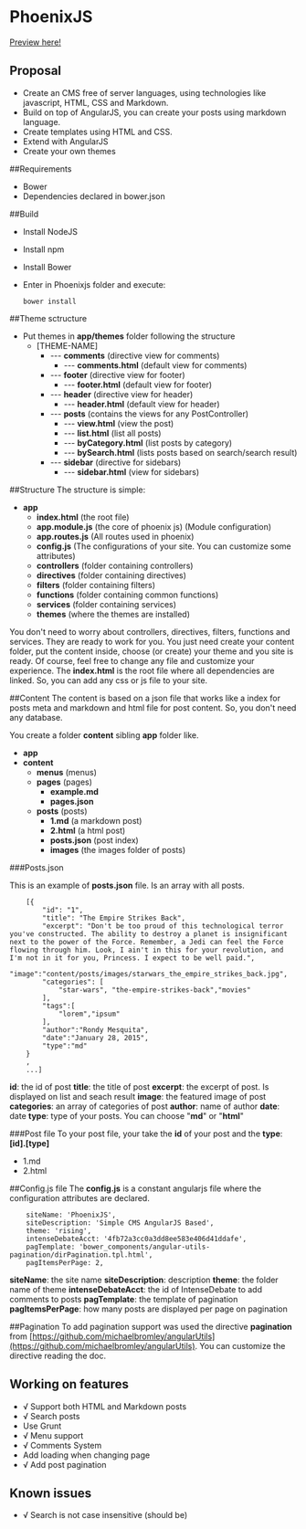 # PhoenixJS

[Preview here!](http://rondymesquita.github.io/#/)

## Proposal
- Create an CMS free of server languages, using technologies like javascript, HTML, CSS and Markdown.
- Build on top of AngularJS, you can create your posts using markdown language.
- Create templates using HTML and CSS.
- Extend with AngularJS
- Create your own themes

##Requirements
- Bower
- Dependencies declared in bower.json

##Build
 - Install NodeJS
 - Install npm
 - Install Bower
 - Enter in Phoenixjs folder and execute:

    ```
    bower install
    ```

##Theme sctructure
- Put themes in **app/themes** folder following the structure
    - [THEME-NAME]
        - --- **comments** (directive view for comments)
            - --- **comments.html** (default view for comments)
        - --- **footer** (directive view for footer)
            - --- **footer.html** (default view for footer)
        - --- **header** (directive view for header)
            - --- **header.html** (default view for header)
        - --- **posts** (contains the views for any PostController)
            - --- **view.html** (view the post)
            - --- **list.html** (list all posts)
            - --- **byCategory.html** (list posts by category)
            - --- **bySearch.html** (lists posts based on search/search result)
        - --- **sidebar** (directive for sidebars)
            - --- **sidebar.html** (view for sidebars)

##Structure
The structure is simple:

 - **app**
     - **index.html** (the root file)
     - **app.module.js**  (the core of phoenix js) (Module configuration)
     - **app.routes.js** (All routes used in phoenix)
     - **config.js** (The configurations of your site. You can customize some attributes)
     - **controllers** (folder containing controllers)
      - **directives** (folder containing directives)
      - **filters** (folder containing filters)
      - **functions** (folder containing common functions)
      - **services** (folder containing services)
      - **themes** (where the themes are installed)

You don't need to worry about controllers, directives, filters, functions and services. They are ready to work for you. You just need create your content folder, put the content inside, choose (or create) your theme and you site is ready.
Of course, feel free to change any file and customize your experience.
The **index.html** is the root file where all dependencies are linked. So, you can add any css or js file to your site.

##Content
The content is based on a json file that works like a index for posts meta and markdown and html file for post content. So, you don't need any database.

You create a folder **content** sibling **app** folder like.

 - **app**
 - **content**
     - **menus** (menus)
     - **pages** (pages)
         - **example.md**
         - **pages.json**
     - **posts** (posts)
         - **1.md** (a markdown post)
         - **2.html** (a html post)
         - **posts.json** (post index)
         - **images** (the images folder of posts)

###Posts.json

This is an example of **posts.json** file. Is an array with all posts.

```
    [{
        "id": "1",
        "title": "The Empire Strikes Back",
        "excerpt": "Don't be too proud of this technological terror you've constructed. The ability to destroy a planet is insignificant next to the power of the Force. Remember, a Jedi can feel the Force flowing through him. Look, I ain't in this for your revolution, and I'm not in it for you, Princess. I expect to be well paid.",
        "image":"content/posts/images/starwars_the_empire_strikes_back.jpg",
        "categories": [
            "star-wars", "the-empire-strikes-back","movies"
        ],
        "tags":[
            "lorem","ipsum"
        ],
        "author":"Rondy Mesquita",
        "date":"January 28, 2015",
        "type":"md"
    }
    ,
    ...]
```
**id**: the id of post
**title**: the title of post
**excerpt**: the excerpt of post. Is displayed on list and seach result
**image**:  the featured image of post
**categories**: an array of categories of post
**author**: name of author
**date**: date
**type**: type of your posts. You can choose "**md**" or "**html**"

###Post file
To your post file, your take the **id** of your post and the **type**: **[id].[type]**

 - 1.md
 - 2.html

##Config.js file
The **config.js** is a constant angularjs file where the configuration attributes are declared.
```
    siteName: 'PhoenixJS',
    siteDescription: 'Simple CMS AngularJS Based',
    theme: 'rising',
    intenseDebateAcct: '4fb72a3cc0a3dd8ee583e406d41ddafe',
    pagTemplate: 'bower_components/angular-utils-pagination/dirPagination.tpl.html',
    pagItemsPerPage: 2,
```
**siteName**: the site name
**siteDescription**: description
**theme**: the folder name of theme
**intenseDebateAcct**: the id of IntenseDebate to add comments to posts
**pagTemplate**: the template of pagination
**pagItemsPerPage**: how many posts are displayed per page on pagination

##Pagination
To add pagination support was used the directive **pagination** from
[https://github.com/michaelbromley/angularUtils](https://github.com/michaelbromley/angularUtils). You can customize the directive reading the doc.

## Working on features
- √ Support both HTML and Markdown posts
- √ Search posts
-   Use Grunt
- √ Menu support
- √ Comments System
-   Add loading when changing page
- √ Add post pagination

## Known issues
- √ Search is not case insensitive (should be)


